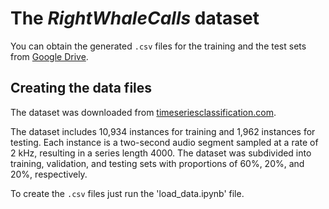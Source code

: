 # The *RightWhaleCalls* dataset

You can obtain the generated `.csv` files for the training and the test sets from [Google Drive](https://drive.google.com/drive/folders/1b2Jph_sFOuSLA0xMeiTpZgLIU1S1ixwZ?usp=sharing).

## Creating the data files

The dataset was downloaded from [timeseriesclassification.com](https://www.timeseriesclassification.com/description.php?Dataset=RightWhaleCalls). 

The dataset includes 10,934 instances for training and 1,962 instances for testing. Each instance is a two-second audio segment sampled at a rate of 2 kHz, resulting in a series length 4000. The dataset was subdivided into training, validation, and testing sets with proportions of 60%, 20%, and 20%, respectively.

To create the `.csv` files just run the 'load_data.ipynb' file. 

